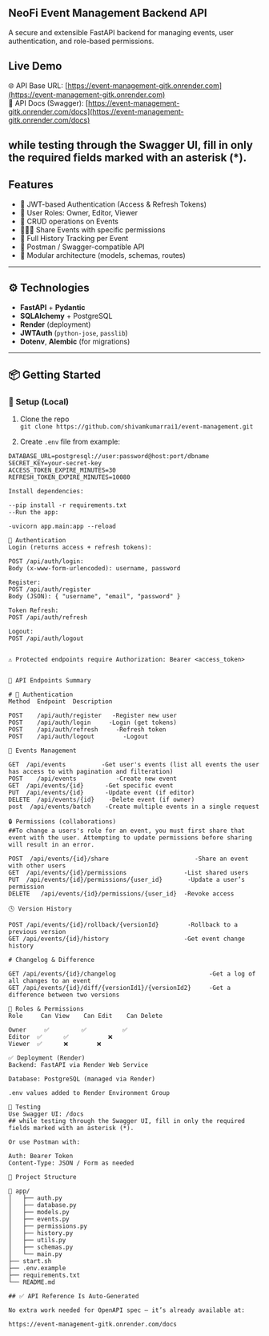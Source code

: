 ## NeoFi Event Management Backend API

A secure and extensible FastAPI backend for managing events, user authentication, and role-based permissions.

##  Live Demo

🌐 API Base URL: [https://event-management-gitk.onrender.com](https://event-management-gitk.onrender.com)  
📘 API Docs (Swagger): [https://event-management-gitk.onrender.com/docs](https://event-management-gitk.onrender.com/docs)
## while testing through the Swagger UI, fill in only the required fields marked with an asterisk (*).

##  Features

- 🔐 JWT-based Authentication (Access & Refresh Tokens)
- 👥 User Roles: Owner, Editor, Viewer
- 📆 CRUD operations on Events
- 👨‍👨‍👦 Share Events with specific permissions
- 📜 Full History Tracking per Event
- 🧪 Postman / Swagger-compatible API
- 📂 Modular architecture (models, schemas, routes)

---

## ⚙️ Technologies

- **FastAPI** + **Pydantic**
- **SQLAlchemy** + PostgreSQL
- **Render** (deployment)
- **JWTAuth** (`python-jose`, `passlib`)
- **Dotenv**, **Alembic** (for migrations)

---

## 📦 Getting Started

### 🔧 Setup (Local)

1. Clone the repo  
   `git clone https://github.com/shivamkumarrai1/event-management.git`

2. Create `.env` file from example:

```env
DATABASE_URL=postgresql://user:password@host:port/dbname
SECRET_KEY=your-secret-key
ACCESS_TOKEN_EXPIRE_MINUTES=30
REFRESH_TOKEN_EXPIRE_MINUTES=10080

Install dependencies:

--pip install -r requirements.txt
--Run the app:

-uvicorn app.main:app --reload

🔑 Authentication
Login (returns access + refresh tokens):

POST /api/auth/login:
Body (x-www-form-urlencoded): username, password

Register:
POST /api/auth/register
Body (JSON): { "username", "email", "password" }

Token Refresh:
POST /api/auth/refresh

Logout:
POST /api/auth/logout


⚠️ Protected endpoints require Authorization: Bearer <access_token>


📘 API Endpoints Summary

# 🔐 Authentication
Method  Endpoint  Description

POST	/api/auth/register	 -Register new user
POST	/api/auth/login	    -Login (get tokens)
POST	/api/auth/refresh     -Refresh token
POST	/api/auth/logout	    -Logout

📆 Events Management

GET	 /api/events 	      -Get user's events (list all events the user has access to with pagination and filteration)
POST	/api/events 	      -Create new event
GET	 /api/events/{id}	   -Get specific event
PUT	 /api/events/{id}	   -Update event (if editor)
DELETE	/api/events/{id}	-Delete event (if owner)
post  /api/events/batch    -Create multiple events in a single request

🔒 Permissions (collaborations)
##To change a users's role for an event, you must first share that event with the user. Attempting to update permissions before sharing will result in an error.

POST  /api/events/{id}/share                        -Share an event with other users
GET	 /api/events/{id}/permissions 	             -List shared users
PUT	 /api/events/{id}/permissions/{user_id}       -Update a user’s permission
DELETE	 /api/events/{id}/permissions/{user_id}	 -Revoke access

🕓 Version History

POST /api/events/{id}/rollback/{versionId}        -Rollback to a previous version
GET	/api/events/{id}/history	                 -Get event change history

# Changelog & Difference

GET /api/events/{id}/changelog                          -Get a log of all changes to an event
GET /api/events/{id}/diff/{versionId1}/{versionId2}     -Get a difference between two versions

🔐 Roles & Permissions
Role	 Can View	 Can Edit	 Can Delete

Owner	  ✅       	✅	       ✅
Editor	✅	   ✅	       ❌
Viewer	✅	   ❌        ❌

✅ Deployment (Render)
Backend: FastAPI via Render Web Service

Database: PostgreSQL (managed via Render)

.env values added to Render Environment Group

🧪 Testing
Use Swagger UI: /docs
## while testing through the Swagger UI, fill in only the required fields marked with an asterisk (*).

Or use Postman with:

Auth: Bearer Token
Content-Type: JSON / Form as needed

📂 Project Structure

📁 app/
│   ├── auth.py
│   ├── database.py
│   ├── models.py
│   ├── events.py
│   ├── permissions.py
│   ├── history.py
│   ├── utils.py
│   ├── schemas.py
│   └── main.py
├── start.sh
├── .env.example
├── requirements.txt
└── README.md

## ✅ API Reference Is Auto-Generated

No extra work needed for OpenAPI spec — it’s already available at:

https://event-management-gitk.onrender.com/docs
